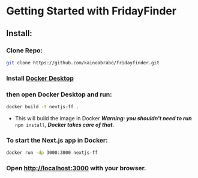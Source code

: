 # Getting Started with FridayFinder

## Install:

### Clone Repo:
```bash
git clone https://github.com/kainoabrabo/fridayfinder.git
```

### Install [Docker Desktop](https://www.docker.com/)
### then open Docker Desktop and run:
```bash
docker build -t nextjs-ff .
```
- This will build the image in Docker
***Warning: you shouldn't need to run*** `npm install`, ***Docker takes care of that.***

### To start the Next.js app in Docker:
```bash
docker run -dp 3000:3000 nextjs-ff
```

### Open [http://localhost:3000](http://localhost:3000) with your browser.
